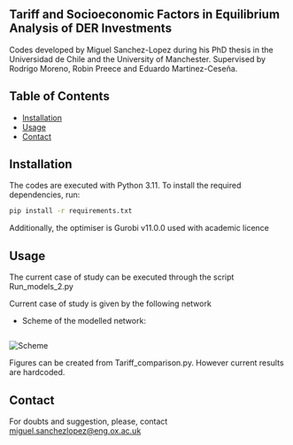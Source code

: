 ## Tariff and Socioeconomic Factors in Equilibrium Analysis of DER Investments

Codes developed by Miguel Sanchez-Lopez during his PhD thesis in the Universidad de Chile and the University of Manchester. Supervised by Rodrigo Moreno, Robin Preece and Eduardo Martinez-Ceseña.

## Table of Contents
- [Installation](#installation)
- [Usage](#usage)
- [Contact](#contact)

## Installation
The codes are executed with Python 3.11. To install the required dependencies, run:

```sh
pip install -r requirements.txt 
```
Additionally, the optimiser is Gurobi v11.0.0 used with academic licence

## Usage
The current case of study can be executed through the script Run_models_2.py

Current case of study is given by the following network 

- Scheme of the modelled network:  
  ```md
![Scheme](Data/IEEE37_2.png)

Figures can be created from Tariff_comparison.py. However current results are hardcoded.

## Contact
For doubts and suggestion, please, contact miguel.sanchezlopez@eng.ox.ac.uk
